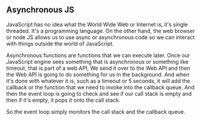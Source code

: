 ## Asynchronous JS
JavaScript has no idea what the World Wide Web or Internet is, it's single threaded. It's a programming language.
On the other hand, the web browser or node JS allows us to use async or asynchronous code so we can interact with things outside the world of JavaScript.

Asynchronous functions are functions that we can execute later.
Once our JavaScript engine sees something that is asynchronous or something like timeout, that is part of a web API, We send it over to the Web API and then the Web API is going to do something for us in the background.
And when it's done with whatever it is, such as a timeout or 5 seconds, it will add the callback or the function that we need to invoke into the callback queue.
And then the event loop is going to check and see if our call stack is empty and then if it's empty, it pops it onto the call stack.

So the event loop simply monitors the call stack and the callback queue.